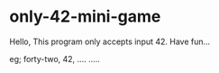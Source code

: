 # only-42-mini-game
Hello, This program only accepts input 42. Have fun...

eg; forty-two, 42, .... .....
